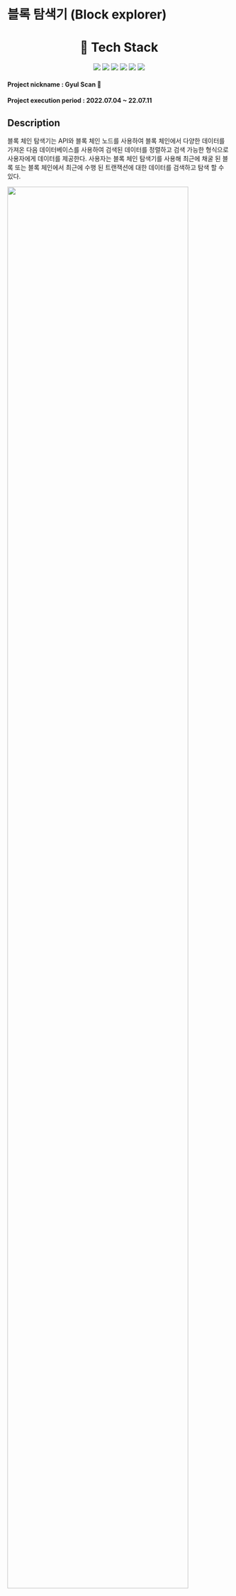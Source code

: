 # 블록 탐색기 (Block explorer)
  
<div align=center>
  <h1>
    🔨 Tech Stack
  </h1>
  <img src="https://img.shields.io/badge/html-E34F26?style=for-the-badge&logo=html5&logoColor=white">
  <img src="https://img.shields.io/badge/css-1572B6?style=for-the-badge&logo=css3&logoColor=white">
  <img src="https://img.shields.io/badge/javascript-F7DF1E?style=for-the-badge&logo=javascript&logoColor=black">
  <img src="https://img.shields.io/badge/Node.js-339933?style=for-the-badge&logo=node.js&logoColor=black">
  <img src="https://img.shields.io/badge/react-61DAFB?style=for-the-badge&logo=react&logoColor=black">
  <img src="https://img.shields.io/badge/ReduxSaga-999999?style=for-the-badge&logo=redux%20saga&logoColor=white">
  
</div>

#### Project nickname : Gyul Scan 🍊
#### Project execution period : 2022.07.04 ~ 22.07.11

## Description

블록 체인 탐색기는 API와 블록 체인 노드를 사용하여 블록 체인에서 다양한 데이터를 가져온 다음 데이터베이스를 사용하여 검색된 데이터를 정렬하고 검색 가능한 형식으로 사용자에게 데이터를 제공한다. 사용자는 블록 체인 탐색기를 사용해 최근에 채굴 된 블록 또는 블록 체인에서 최근에 수행 된 트랜잭션에 대한 데이터를 검색하고 탐색 할 수 있다.

<img width="90%" src="https://user-images.githubusercontent.com/99451642/195080360-a7b3f4a4-4dd2-40fe-b725-5c5b41abe1f7.gif"/>

## Step 1

```
cd back
npm install

cd front
npm install
```

Or

```
cd back
npm i

cd front
npm i
```

## Step 2 

```
cd back
```

```
.env
```

```
vi .env
```

```
DB_HOST = 127.0.0.1
DB_USER = 'your_mysql_id'
DB_PASSWORD = 'your_mysql_id'
DB_DATABASE = 'your_database_name'

```

Or

back 디렉토리 안에 .env 파일을 생성해 준 뒤

```
DB_HOST = 127.0.0.1
DB_USER = 'your_mysql_id'
DB_PASSWORD = 'your_mysql_id'
DB_DATABASE = 'your_database_name'

```
를 입력 후 저장해준다.


**DB스키마 파일 위치: back/DB/DB.sql

## Step 3

locahost:8545 포트로 프라이빗 네트워크를 연결한다.
간단히 truffle 테스트 네트워크를 사용해도 된다.

## Step 4

```
cd front
```

```
npm run start
```

다른 터미널 Open

```
cd front
```

```
npm run start
```

